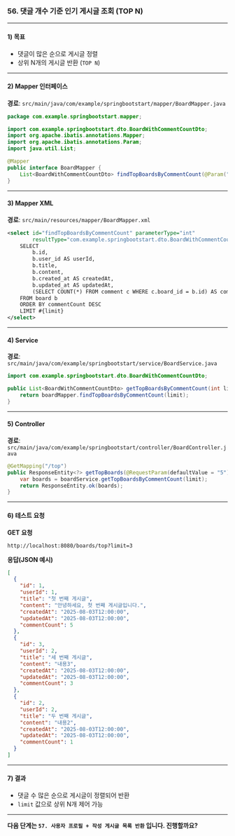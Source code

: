 ### 56. 댓글 개수 기준 인기 게시글 조회 (TOP N)

---

#### 1) **목표**

* 댓글이 많은 순으로 게시글 정렬
* 상위 N개의 게시글 반환 (`TOP N`)

---

#### 2) **Mapper 인터페이스**

**경로**: `src/main/java/com/example/springbootstart/mapper/BoardMapper.java`

```java
package com.example.springbootstart.mapper;

import com.example.springbootstart.dto.BoardWithCommentCountDto;
import org.apache.ibatis.annotations.Mapper;
import org.apache.ibatis.annotations.Param;
import java.util.List;

@Mapper
public interface BoardMapper {
    List<BoardWithCommentCountDto> findTopBoardsByCommentCount(@Param("limit") int limit);
}
```

---

#### 3) **Mapper XML**

**경로**: `src/main/resources/mapper/BoardMapper.xml`

```xml
<select id="findTopBoardsByCommentCount" parameterType="int" 
        resultType="com.example.springbootstart.dto.BoardWithCommentCountDto">
    SELECT 
        b.id,
        b.user_id AS userId,
        b.title,
        b.content,
        b.created_at AS createdAt,
        b.updated_at AS updatedAt,
        (SELECT COUNT(*) FROM comment c WHERE c.board_id = b.id) AS commentCount
    FROM board b
    ORDER BY commentCount DESC
    LIMIT #{limit}
</select>
```

---

#### 4) **Service**

**경로**: `src/main/java/com/example/springbootstart/service/BoardService.java`

```java
import com.example.springbootstart.dto.BoardWithCommentCountDto;

public List<BoardWithCommentCountDto> getTopBoardsByCommentCount(int limit) {
    return boardMapper.findTopBoardsByCommentCount(limit);
}
```

---

#### 5) **Controller**

**경로**: `src/main/java/com/example/springbootstart/controller/BoardController.java`

```java
@GetMapping("/top")
public ResponseEntity<?> getTopBoards(@RequestParam(defaultValue = "5") int limit) {
    var boards = boardService.getTopBoardsByCommentCount(limit);
    return ResponseEntity.ok(boards);
}
```

---

#### 6) **테스트 요청**

**GET 요청**

```
http://localhost:8080/boards/top?limit=3
```

**응답(JSON 예시)**

```json
[
  {
    "id": 1,
    "userId": 1,
    "title": "첫 번째 게시글",
    "content": "안녕하세요, 첫 번째 게시글입니다.",
    "createdAt": "2025-08-03T12:00:00",
    "updatedAt": "2025-08-03T12:00:00",
    "commentCount": 5
  },
  {
    "id": 3,
    "userId": 2,
    "title": "세 번째 게시글",
    "content": "내용3",
    "createdAt": "2025-08-03T12:00:00",
    "updatedAt": "2025-08-03T12:00:00",
    "commentCount": 3
  },
  {
    "id": 2,
    "userId": 2,
    "title": "두 번째 게시글",
    "content": "내용2",
    "createdAt": "2025-08-03T12:00:00",
    "updatedAt": "2025-08-03T12:00:00",
    "commentCount": 1
  }
]
```

---

#### 7) **결과**

* 댓글 수 많은 순으로 게시글이 정렬되어 반환
* `limit` 값으로 상위 N개 제어 가능

---

**다음 단계는 `57. 사용자 프로필 + 작성 게시글 목록 반환` 입니다. 진행할까요?**
